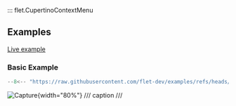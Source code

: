 ::: flet.CupertinoContextMenu

## Examples

[Live example](https://flet-controls-gallery.fly.dev/dialogs/cupertinocontextmenu)

### Basic Example

```python
--8<-- "https://raw.githubusercontent.com/flet-dev/examples/refs/heads/v1-docs/python/controls/"
```

![Capture](){width="80%"}
/// caption
///

